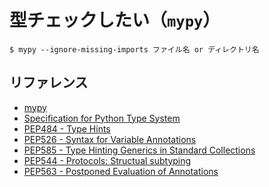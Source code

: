 # 型チェックしたい（`mypy`）

```console
$ mypy --ignore-missing-imports ファイル名 or ディレクトリ名
```

## リファレンス

- [mypy](https://mypy.readthedocs.io/en/stable/index.html)
- [Specification for Python Type System](https://typing.readthedocs.io/en/latest/spec/)
- [PEP484 - Type Hints](https://peps.python.org/pep-0484/)
- [PEP526 - Syntax for Variable Annotations](https://peps.python.org/pep-0526/)
- [PEP585 - Type Hinting Generics in Standard Collections](https://peps.python.org/pep-0585/)
- [PEP544 - Protocols: Structual subtyping](https://peps.python.org/pep-0544/)
- [PEP563 - Postponed Evaluation of Annotations](https://peps.python.org/pep-0563/)
